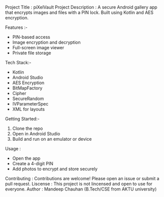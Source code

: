 Project Title : piXelVault
Project Description : A secure Android gallery app that encrypts images and files with a PIN lock. Built using Kotlin and AES encryption.

Features :-
- PIN-based access
- Image encryption and decryption
- Full-screen image viewer
- Private file storage

Tech Stack:-
- Kotlin
- Android Studio
- AES Encryption
- BitMapFactory
- Cipher
- SecureRandom
- IVParameterSpec
- XML for layouts

Getting Started:-
1. Clone the repo
2. Open in Android Studio
3. Build and run on an emulator or device

Usage : 
- Open the app
- Create a 4-digit PIN
- Add photos to encrypt and store securely

Contributing : Contributions are welcome! Please open an issue or submit a pull request.
Liscense : This project is not lincensed and open to use for everyone.
Author : Mandeep Chauhan (B.Tech/CSE from AKTU university)
